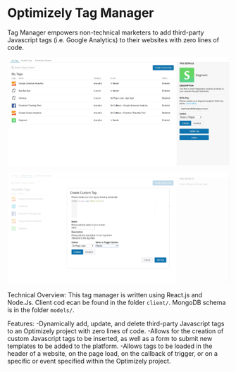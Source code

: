 # Optimizely Tag Manager
Tag Manager empowers non-technical marketers to add third-party Javascript tags (i.e. Google Analytics) to their websites with zero lines of code.

![](Optimizely-1.jpg)

![](Optimizely-2.jpg)

Technical Overview: This tag manager is written using React.js and Node.Js. Client cod ecan be found in the folder `client/`. MongoDB schema is in the folder `models/`.

Features:
  -Dynamically add, update, and delete third-party Javascript tags to an Optimizely project with zero lines of code.
  -Allows for the creation of custom Javascript tags to be inserted, as well as a form to submit new templates to be added to the platform.
  -Allows tags to be loaded in the header of a website, on the page load, on the callback of trigger, or on a specific or event specified within the Optimizely project.
